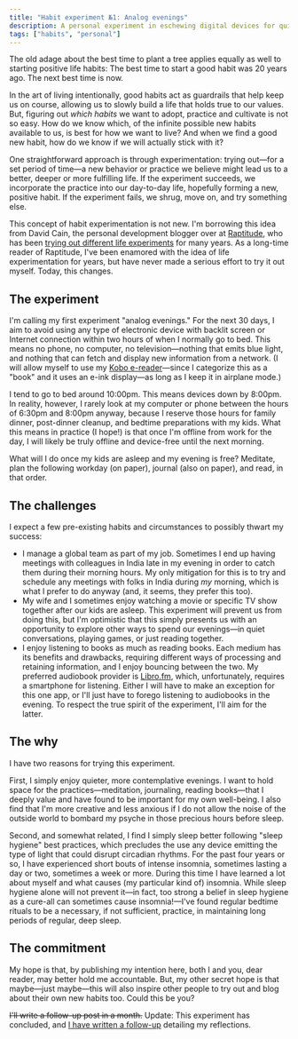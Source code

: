 ```yaml
---
title: "Habit experiment №1: Analog evenings"
description: A personal experiment in eschewing digital devices for quieter, more contemplative evenings.
tags: ["habits", "personal"]
---
```


The old adage about the best time to plant a tree applies equally as well to starting positive life habits: The best time to start a good habit was 20 years ago. The next best time is now.

In the art of living intentionally, good habits act as guardrails that help keep us on course, allowing us to slowly build a life that holds true to our values. But, figuring out *which habits* we want to adopt, practice and cultivate is not so easy. How do we know which, of the infinite possible new habits available to us, is best for how we want to live? And when we find a good new habit, how do we know if we will actually stick with it?

One straightforward approach is through experimentation: trying out—for a set period of time—a new behavior or practice we believe might lead us to a better, deeper or more fulfilling life. If the experiment succeeds, we incorporate the practice into our day-to-day life, hopefully forming a new, positive habit. If the experiment fails, we shrug, move on, and try something else.

This concept of habit experimentation is not new. I'm borrowing this idea from David Cain, the personal development blogger over at [Raptitude](https://www.raptitude.com), who has been [trying out different life experiments](https://www.raptitude.com/experiments/) for many years. As a long-time reader of Raptitude, I've been enamored with the idea of life experimentation for years, but have never made a serious effort to try it out myself. Today, this changes.

## The experiment

I'm calling my first experiment "analog evenings." For the next 30 days, I aim to avoid using any type of electronic device with backlit screen or Internet connection within two hours of when I normally go to bed. This means no phone, no computer, no television—nothing that emits blue light, and nothing that can fetch and display new information from a network. (I will allow myself to use my [Kobo e-reader](https://en.wikipedia.org/wiki/Kobo_eReader)—since I categorize this as a "book" and it uses an e-ink display—as long as I keep it in airplane mode.)

I tend to go to bed around 10:00pm. This means devices down by 8:00pm. In reality, however, I rarely look at my computer or phone between the hours of 6:30pm and 8:00pm anyway, because I reserve those hours for family dinner, post-dinner cleanup, and bedtime preparations with my kids. What this means in practice (I hope!) is that once I'm offline from work for the day, I will likely be truly offline and device-free until the next morning.

What will I do once my kids are asleep and my evening is free? Meditate, plan the following workday (on paper), journal (also on paper), and read, in that order.

## The challenges

I expect a few pre-existing habits and circumstances to possibly thwart my success:

- I manage a global team as part of my job. Sometimes I end up having meetings with colleagues in India late in my evening in order to catch them during their morning hours. My only mitigation for this is to try and schedule any meetings with folks in India during *my* morning, which is what I prefer to do anyway (and, it seems, they prefer this too).
- My wife and I sometimes enjoy watching a movie or specific TV show together after our kids are asleep. This experiment will prevent us from doing this, but I'm optimistic that this simply presents us with an opportunity to explore other ways to spend our evenings—in quiet conversations, playing games, or just reading together.
- I enjoy listening to books as much as reading books. Each medium has its benefits and drawbacks, requiring different ways of processing and retaining information, and I enjoy bouncing between the two. My preferred audiobook provider is [Libro.fm](https://libro.fm/), which, unfortunately, requires a smartphone for listening. Either I will have to make an exception for this one app, or I'll just have to forego listening to audiobooks in the evening. To respect the true spirit of the experiment, I'll aim for the latter.
## The why

I have two reasons for trying this experiment.

First, I simply enjoy quieter, more contemplative evenings. I want to hold space for the practices—meditation, journaling, reading books—that I deeply value and have found to be important for my own well-being. I also find that I'm more creative and less anxious if I do not allow the noise of the outside world to bombard my psyche in those precious hours before sleep.

Second, and somewhat related, I find I simply sleep better following "sleep hygiene" best practices, which precludes the use any device emitting the type of light that could disrupt circadian rhythms. For the past four years or so, I have experienced short bouts of intense insomnia, sometimes lasting a day or two, sometimes a week or more. During this time I have learned a lot about myself and what causes (my particular kind of) insomnia. While sleep hygiene alone will not prevent it—in fact, too strong a belief in sleep hygiene as a cure-all can sometimes cause insomnia!—I've found regular bedtime rituals to be a necessary, if not sufficient, practice, in maintaining long periods of regular, deep sleep.

## The commitment

My hope is that, by publishing my intention here, both I and you, dear reader, may better hold me accountable. But, my other secret hope is that maybe—just maybe—this will also inspire other people to try out and blog about their own new habits too. Could this be you?

~~I'll write a follow-up post in a month.~~ Update: This experiment has concluded, and [I have written a follow-up](/blog/habit-experiment-1-analog-evenings-followup/) detailing my reflections.